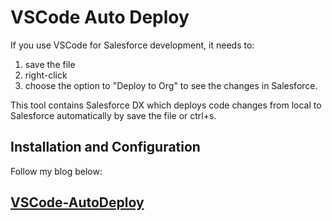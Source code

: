 # VSCode Auto Deploy
If you use VSCode for Salesforce development, it needs to: 
1. save the file 
2. right-click 
3. choose the option to "Deploy to Org" to see the changes in Salesforce.

This tool contains Salesforce DX which deploys code changes from local to Salesforce automatically by save the file or ctrl+s. </p>

## Installation and Configuration
Follow my blog below: 

## [VSCode-AutoDeploy](https://cloudjournal.co/2019/08/25/autosave-salesforce-using-gulp-and-vscode)